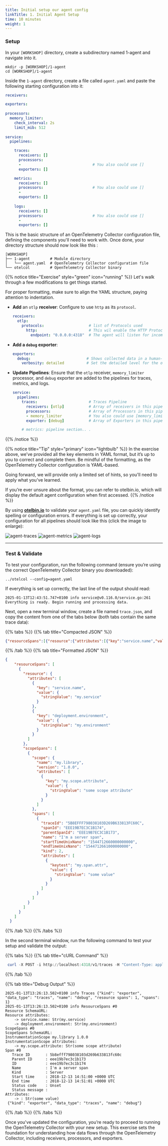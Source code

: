 ```yaml
---
title: Initial setup our agent config  
linkTitle: 1. Initial Agent Setup
time: 10 minutes
weight: 1
---
```


### Setup

In your `[WORKSHOP]` directory, create a subdirectory named 1-agent and navigate into it.

```text
mkdir -p [WORKSHOP]/1-agent
cd [WORKSHOP]/1-agent
```

Inside the `1-agent` directory, create a file called `agent.yaml` and paste the following starting configuration into it:

```yaml
receivers:

exporters:
    
processors:
  memory_limiter:
    check_interval: 2s
    limit_mib: 512
  
service:
  pipelines:

    traces:
      receivers: []
      processors: 
      -                                # You also could use []
      exporters: []

    metrics:
      receivers: []
      processors:                      # You also could use [] 
      -
      exporters: []
      
    logs: 
      receivers: []
      processors:                      # You also could use [] 
      - 
      exporters: []
```

This is the basic structure of an OpenTelemetry Collector configuration file, defining the components you'll need to work with. Once done, your directory structure should now look like this :

```text
[WORKSHOP]
├── 1-agent         # Module directory
│   └── agent.yaml  # OpenTelemetry Collector configuration file
└── otelcol         # OpenTelemetry Collector binary
```

{{% notice title="Exercise" style="green" icon="running" %}}
Let's walk through a few modifications to get things started.

For proper formatting, make sure to align the YAML structure, paying attention to indentation.

- **Add** an `otlp` **receiver**: Configure to use `http` as its `protocol`.

  ```yaml
  receivers:
    otlp:
      protocols:                    # list of Protocols used 
        http:                       # This wil enable the HTTP Protocol
          endpoint: "0.0.0.0:4318"  # The agent will listen for incoming telemetry data on this endpoint.
  ```

- **Add a `debug` exporter**:

  ```yaml
  exporters:
    debug:                         # Shows collected data in a human-readable format on the console.
      verbosity: detailed          # Set the detailed level for the output
  ```

- **Update Pipelines**: Ensure that the `otlp` receiver, `memory_limiter` processor, and `debug` exporter are added to the pipelines for traces, metrics, and logs.

  ```yaml
  service:
    pipelines:
      traces:                       # Traces Pipeline
        receivers: [otlp]           # Array of receivers in this pipeline
        processors:                 # Array of Processors in this pipeline            
        - memory_limiter            # You also could use [memory_limiter]
        exporter: [debug]           # Array of Exporters in this pipeline            

      # metrics: pipeline section.. .  
  ```



{{% /notice %}}

{{% notice title="Tip" style="primary"  icon="lightbulb" %}}
In the exercise above, we’ve provided all the key elements in YAML format, but it’s up to you to correct and complete them. Be mindful of the formatting, as the OpenTelemetry Collector configuration is YAML-based.

Going forward, we will provide only a limited set of hints, so you'll need to apply what you've learned.

If you’re ever unsure about the format, you can refer to otelbin.io, which will display the default agent configuration when first accessed.
{{% /notice %}}

By using [**otelbin.io**](https://otelbin.io) to validate your `agent.yaml` file, you can quickly identify spelling or configuration errors. If everything is set up correctly, your configuration for all pipelines should look like this (click the image to enlarge):

<!--![otelbin-a-1-1-all](../images/agent-1-1-all.png)-->
![agent-traces](../images/agent-traces.png?classes=inline&width=20vw)
![agent-metrics](../images/agent-metrics.png?classes=inline&width=20vw)
![agent-logs](../images/agent-logs.png?classes=inline&width=20vw)

---

### Test & Validate

To test your configuration, run the following command (ensure you’re using the correct OpenTelemetry Collector binary you downloaded):

```text
../otelcol --config=agent.yaml
```

If everything is set up correctly, the last line of the output should read:

```text
2025-01-13T12:43:51.747+0100 info service@v0.116.0/service.go:261 Everything is ready. Begin running and processing data.
```

Next, open a new terminal window, create a file named `trace.json`, and copy the content from one of the tabs below (both tabs contain the same trace data):

{{% tabs %}}
{{% tab title="Compacted JSON" %}}

```json
{"resourceSpans":[{"resource":{"attributes":[{"key":"service.name","value":{"stringValue":"my.service"}},{"key":"deployment.environment","value":{"stringValue":"my.environment"}}]},"scopeSpans":[{"scope":{"name":"my.library","version":"1.0.0","attributes":[{"key":"my.scope.attribute","value":{"stringValue":"some scope attribute"}}]},"spans":[{"traceId":"5B8EFFF798038103D269B633813FC60C","spanId":"EEE19B7EC3C1B174","parentSpanId":"EEE19B7EC3C1B173","name":"I'm a server span","startTimeUnixNano":"1544712660000000000","endTimeUnixNano":"1544712661000000000","kind":2,"attributes":[{"keytest":"my.span.attr","value":{"stringValue":"some value"}}]}]}]}]}
```

{{% /tab %}}
{{% tab title="Formatted JSON" %}}

```json
{
    "resourceSpans": [
      {
        "resource": {
          "attributes": [
            {
              "key": "service.name",
              "value": {
                "stringValue": "my.service"
              }
            },
            {
              "key": "deployment.environment",
              "value": {
                "stringValue": "my.environment"
              }
            }
          ]
        },
        "scopeSpans": [
          {
            "scope": {
              "name": "my.library",
              "version": "1.0.0",
              "attributes": [
                {
                  "key": "my.scope.attribute",
                  "value": {
                    "stringValue": "some scope attribute"
                  }
                }
              ]
            },
            "spans": [
              {
                "traceId": "5B8EFFF798038103D269B633813FC60C",
                "spanId": "EEE19B7EC3C1B174",
                "parentSpanId": "EEE19B7EC3C1B173",
                "name": "I'm a server span",
                "startTimeUnixNano": "1544712660000000000",
                "endTimeUnixNano": "1544712661000000000",
                "kind": 2,
                "attributes": [
                  {
                    "keytest": "my.span.attr",
                    "value": {
                      "stringValue": "some value"
                    }
                  }
                ]
              }
            ]
          }
        ]
      }
    ]
  }
```

{{% /tab %}}
{{% /tabs %}}

In the second terminal window, run the following command to test your setup and validate the output:

{{% tabs %}}
{{% tab title="cURL Command" %}}

```ps1
 curl -X POST -i http://localhost:4318/v1/traces -H "Content-Type: application/json" -d "@trace.json"
```

{{% /tab %}}

{{% tab title="Debug Output" %}}

 ```text
 2025-01-13T13:26:13.502+0100 info Traces {"kind": "exporter", "data_type": "traces", "name": "debug", "resource spans": 1, "spans": 1}
2025-01-13T13:26:13.502+0100 info ResourceSpans #0
Resource SchemaURL:
Resource attributes:
     -> service.name: Str(my.service)
     -> deployment.environment: Str(my.environment)
ScopeSpans #0
ScopeSpans SchemaURL:
InstrumentationScope my.library 1.0.0
InstrumentationScope attributes:
     -> my.scope.attribute: Str(some scope attribute)
Span #0
    Trace ID       : 5b8efff798038103d269b633813fc60c
    Parent ID      : eee19b7ec3c1b173
    ID             : eee19b7ec3c1b174
    Name           : I'm a server span
    Kind           : Server
    Start time     : 2018-12-13 14:51:00 +0000 UTC
    End time       : 2018-12-13 14:51:01 +0000 UTC
    Status code    : Unset
    Status message :
Attributes:
     -> : Str(some value)
  {"kind": "exporter", "data_type": "traces", "name": "debug"}
```

{{% /tab %}}
{{% /tabs %}}

Once you've updated the configuration, you’re ready to proceed to running the OpenTelemetry Collector with your new setup. This exercise sets the foundation for understanding how data flows through the OpenTelemetry Collector, including receivers, processors, and exporters.
